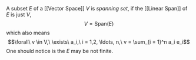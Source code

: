 A subset $E$ of a [[Vector Space]] $V$ is *spanning set*, if the [[Linear Span]] of $E$ is just $V$,
$$V = \mathrm{Span}(E)$$
which also means
$$\forall\ v \in V,\ \exists\ a_i,\ i = 1,2, \ldots, n,\ v = \sum_{i = 1}^n a_i e_i$$
One should notice is the $E$ may be not finite.